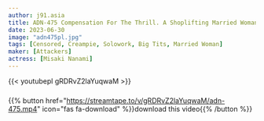 ```yaml
---
author: j91.asia
title: ADN-475 Compensation For The Thrill. A Shoplifting Married Woman Fell Into A Convenience Store Owner's Sex Toy. Misaki Nanami
date: 2023-06-30
image: "adn475pl.jpg"
tags: [Censored, Creampie, Solowork, Big Tits, Married Woman]
maker: [Attackers]
actress: [Misaki Nanami]
---
```



{{< youtubepl gRDRvZ2laYuqwaM >}}
###

{{% button href="https://streamtape.to/v/gRDRvZ2laYuqwaM/adn-475.mp4" icon="fas fa-download" %}}download this video{{% /button %}}

